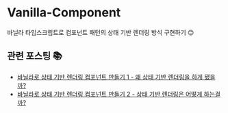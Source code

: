 # Vanilla-Component
바닐라 타입스크립트로 컴포넌트 패턴의 상태 기반 렌더링 방식 구현하기 😊

## 관련 포스팅 📚
- [바닐라로 상태 기반 렌더링 컴포넌트 만들기 1 - 왜 상태 기반 렌더링을 하게 됐을까?](https://velog.io/@surim014/vanilla1)
- [바닐라로 상태 기반 렌더링 컴포넌트 만들기 2 - 상태 기반 렌더링은 어떻게 하는걸까?](https://velog.io/@surim014/vanilla2)
